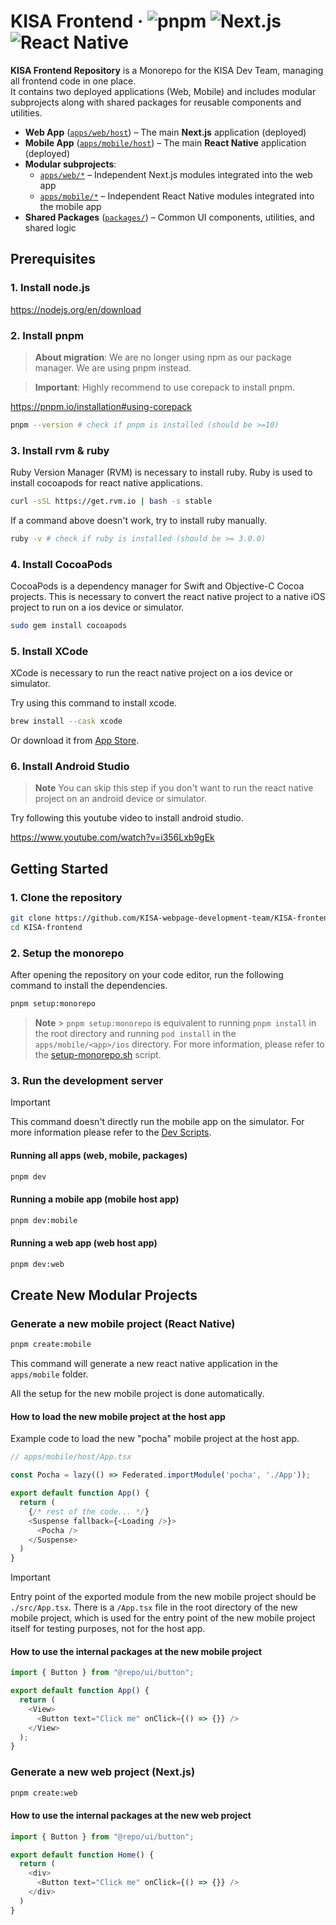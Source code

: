 # KISA Frontend · ![pnpm](https://img.shields.io/badge/pnpm-v10-yellow) ![Next.js](https://img.shields.io/badge/Next.js-v14.2.14-blue) ![React Native](https://img.shields.io/badge/ReactNative-v0.78.0-skyblue)

**KISA Frontend Repository** is a Monorepo for the KISA Dev Team, managing all frontend code in one place.  
It contains two deployed applications (Web, Mobile) and includes modular subprojects along with shared packages for reusable components and utilities.

- **Web App** ([`apps/web/host`](./apps/web/host)) – The main **Next.js** application (deployed)
- **Mobile App** ([`apps/mobile/host`](./apps/mobile/host)) – The main **React Native** application (deployed)
- **Modular subprojects**:
  - [`apps/web/*`](./apps/web) – Independent Next.js modules integrated into the web app
  - [`apps/mobile/*`](./apps/mobile) – Independent React Native modules integrated into the mobile app
- **Shared Packages** ([`packages/`](./packages)) – Common UI components, utilities, and shared logic

## Prerequisites

### 1. Install node.js

https://nodejs.org/en/download

### 2. Install pnpm

> **About migration**:
> We are no longer using npm as our package manager. We are using pnpm instead.

> **Important**:
> Highly recommend to use corepack to install pnpm.

https://pnpm.io/installation#using-corepack

```bash
pnpm --version # check if pnpm is installed (should be >=10)
```

### 3. Install rvm & ruby

Ruby Version Manager (RVM) is necessary to install ruby.
Ruby is used to install cocoapods for react native applications.

```bash
curl -sSL https://get.rvm.io | bash -s stable
```

If a command above doesn't work, try to install ruby manually.

```bash
ruby -v # check if ruby is installed (should be >= 3.0.0)
```

### 4. Install CocoaPods

CocoaPods is a dependency manager for Swift and Objective-C Cocoa projects.
This is necessary to convert the react native project to a native iOS project to run on a ios device or simulator.

```bash
sudo gem install cocoapods
```

### 5. Install XCode

XCode is necessary to run the react native project on a ios device or simulator.

Try using this command to install xcode.

```bash
brew install --cask xcode
```

Or download it from [App Store](https://apps.apple.com/app/xcode/id497799835).

### 6. Install Android Studio

> **Note**
> You can skip this step if you don't want to run the react native project on an android device or simulator.

Try following this youtube video to install android studio.

https://www.youtube.com/watch?v=i356Lxb9gEk

## Getting Started

### 1. Clone the repository

```bash
git clone https://github.com/KISA-webpage-development-team/KISA-frontend.git
cd KISA-frontend
```

### 2. Setup the monorepo

After opening the repository on your code editor, run the following command to install the dependencies.

```bash
pnpm setup:monorepo
```

> **Note** > `pnpm setup:monorepo` is equivalent to running `pnpm install` in the root directory and running `pod install` in the `apps/mobile/<app>/ios` directory. For more information, please refer to the [setup-monorepo.sh](./devops/setup-scripts/setup-monorepo.sh) script.

### 3. Run the development server

> [!IMPORTANT]
> This command doesn't directly run the mobile app on the simulator. For more information please refer to the [Dev Scripts](./docs/dev-scripts.md).

#### Running all apps (web, mobile, packages)

```bash
pnpm dev
```

#### Running a mobile app (mobile host app)

```bash
pnpm dev:mobile
```

#### Running a web app (web host app)

```bash
pnpm dev:web
```

## Create New Modular Projects

### Generate a new mobile project (React Native)

```bash
pnpm create:mobile
```

This command will generate a new react native application in the `apps/mobile` folder.

All the setup for the new mobile project is done automatically.

#### How to load the new mobile project at the host app

Example code to load the new "pocha" mobile project at the host app.

```ts
// apps/mobile/host/App.tsx

const Pocha = lazy(() => Federated.importModule('pocha', './App'));

export default function App() {
  return (
    {/* rest of the code... */}
    <Suspense fallback={<Loading />}>
      <Pocha />
    </Suspense>
  )
}
```

> [!IMPORTANT]
> Entry point of the exported module from the new mobile project should be `./src/App.tsx`. There is a `/App.tsx` file in the root directory of the new mobile project, which is used for the entry point of the new mobile project itself for testing purposes, not for the host app.

#### How to use the internal packages at the new mobile project

```ts
import { Button } from "@repo/ui/button";

export default function App() {
  return (
    <View>
      <Button text="Click me" onClick={() => {}} />
    </View>
  );
}
```

### Generate a new web project (Next.js)

```bash
pnpm create:web
```

#### How to use the internal packages at the new web project

```ts
import { Button } from "@repo/ui/button";

export default function Home() {
  return (
    <div>
      <Button text="Click me" onClick={() => {}} />
    </div>
  )
}
```
